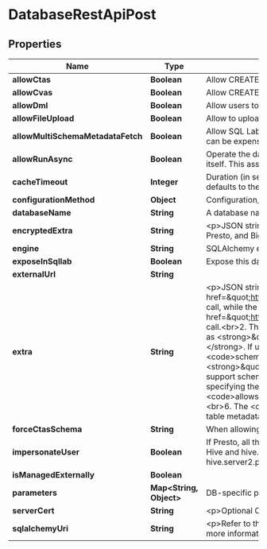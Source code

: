# DatabaseRestApiPost

## Properties
Name | Type | Description | Notes
------------ | ------------- | ------------- | -------------
**allowCtas** | **Boolean** | Allow CREATE TABLE AS option in SQL Lab |  [optional]
**allowCvas** | **Boolean** | Allow CREATE VIEW AS option in SQL Lab |  [optional]
**allowDml** | **Boolean** | Allow users to run non-SELECT statements (UPDATE, DELETE, CREATE, ...) in SQL Lab |  [optional]
**allowFileUpload** | **Boolean** | Allow to upload CSV file data into this databaseIf selected, please set the schemas allowed for csv upload in Extra. |  [optional]
**allowMultiSchemaMetadataFetch** | **Boolean** | Allow SQL Lab to fetch a list of all tables and all views across all database schemas. For large data warehouse with thousands of tables, this can be expensive and put strain on the system. |  [optional]
**allowRunAsync** | **Boolean** | Operate the database in asynchronous mode, meaning  that the queries are executed on remote workers as opposed to on the web server itself. This assumes that you have a Celery worker setup as well as a results backend. Refer to the installation docs for more information. |  [optional]
**cacheTimeout** | **Integer** | Duration (in seconds) of the caching timeout for charts of this database. A timeout of 0 indicates that the cache never expires. Note this defaults to the global timeout if undefined. |  [optional]
**configurationMethod** | **Object** | Configuration_method is used on the frontend to inform the backend whether to explode parameters or to provide only a sqlalchemy_uri. |  [optional]
**databaseName** | **String** | A database name to identify this connection. | 
**encryptedExtra** | **String** | &lt;p&gt;JSON string containing additional connection configuration.&lt;br&gt;This is used to provide connection information for systems like Hive, Presto, and BigQuery, which do not conform to the username:password syntax normally used by SQLAlchemy.&lt;/p&gt; |  [optional]
**engine** | **String** | SQLAlchemy engine to use |  [optional]
**exposeInSqllab** | **Boolean** | Expose this database to SQLLab |  [optional]
**externalUrl** | **String** |  |  [optional]
**extra** | **String** | &lt;p&gt;JSON string containing extra configuration elements.&lt;br&gt;1. The &lt;code&gt;engine_params&lt;/code&gt; object gets unpacked into the &lt;a href&#x3D;\&quot;https://docs.sqlalchemy.org/en/latest/core/engines.html#sqlalchemy.create_engine\&quot;&gt;sqlalchemy.create_engine&lt;/a&gt; call, while the &lt;code&gt;metadata_params&lt;/code&gt; gets unpacked into the &lt;a href&#x3D;\&quot;https://docs.sqlalchemy.org/en/rel_1_0/core/metadata.html#sqlalchemy.schema.MetaData\&quot;&gt;sqlalchemy.MetaData&lt;/a&gt; call.&lt;br&gt;2. The &lt;code&gt;metadata_cache_timeout&lt;/code&gt; is a cache timeout setting in seconds for metadata fetch of this database. Specify it as &lt;strong&gt;\&quot;metadata_cache_timeout\&quot;: {\&quot;schema_cache_timeout\&quot;: 600, \&quot;table_cache_timeout\&quot;: 600}&lt;/strong&gt;. If unset, cache will not be enabled for the functionality. A timeout of 0 indicates that the cache never expires.&lt;br&gt;3. The &lt;code&gt;schemas_allowed_for_file_upload&lt;/code&gt; is a comma separated list of schemas that CSVs are allowed to upload to. Specify it as &lt;strong&gt;\&quot;schemas_allowed_for_file_upload\&quot;: [\&quot;public\&quot;, \&quot;csv_upload\&quot;]&lt;/strong&gt;. If database flavor does not support schema or any schema is allowed to be accessed, just leave the list empty&lt;br&gt;4. The &lt;code&gt;version&lt;/code&gt; field is a string specifying the this db&#x27;s version. This should be used with Presto DBs so that the syntax is correct&lt;br&gt;5. The &lt;code&gt;allows_virtual_table_explore&lt;/code&gt; field is a boolean specifying whether or not the Explore button in SQL Lab results is shown.&lt;br&gt;6. The &lt;code&gt;disable_data_preview&lt;/code&gt; field is a boolean specifying whether or not data preview queries will be run when fetching table metadata in SQL Lab.&lt;/p&gt; |  [optional]
**forceCtasSchema** | **String** | When allowing CREATE TABLE AS option in SQL Lab, this option forces the table to be created in this schema |  [optional]
**impersonateUser** | **Boolean** | If Presto, all the queries in SQL Lab are going to be executed as the currently logged on user who must have permission to run them.&lt;br/&gt;If Hive and hive.server2.enable.doAs is enabled, will run the queries as service account, but impersonate the currently logged on user via hive.server2.proxy.user property. |  [optional]
**isManagedExternally** | **Boolean** |  |  [optional]
**parameters** | **Map&lt;String, Object&gt;** | DB-specific parameters for configuration |  [optional]
**serverCert** | **String** | &lt;p&gt;Optional CA_BUNDLE contents to validate HTTPS requests. Only available on certain database engines.&lt;/p&gt; |  [optional]
**sqlalchemyUri** | **String** | &lt;p&gt;Refer to the &lt;a href&#x3D;\&quot;https://docs.sqlalchemy.org/en/rel_1_2/core/engines.html#database-urls\&quot;&gt;SqlAlchemy docs&lt;/a&gt; for more information on how to structure your URI.&lt;/p&gt; |  [optional]
